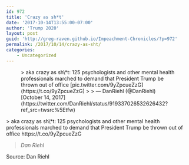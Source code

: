 ```yaml
---
id: 972
title: 'Crazy as sh*t'
date: '2017-10-14T13:55:00-07:00'
author: 'Trump 2020'
layout: post
guid: 'http://greg-raven.github.io/Impeachment-Chronicles/?p=972'
permalink: /2017/10/14/crazy-as-sht/
categories:
    - Uncategorized
---
```


<figure class="wp-block-embed is-type-rich is-provider-twitter wp-block-embed-twitter"><div class="wp-block-embed__wrapper">> aka crazy as sh\*t: 125 psychologists and other mental health professionals marched to demand that President Trump be thrown out of office [pic.twitter.com/9yZpcueZzG](https://t.co/9yZpcueZzG)
> 
> — DanRiehl (@DanRiehl) [October 14, 2017](https://twitter.com/DanRiehl/status/919337026532626432?ref_src=twsrc%5Etfw)

<script async="" charset="utf-8" src="https://platform.twitter.com/widgets.js"></script></div></figure>> aka crazy as sh\*t: 125 psychologists and other mental health professionals marched to demand that President Trump be thrown out of office https://t.co/9yZpcueZzG
> 
> <cite>Dan Riehl</cite>

Source: Dan Riehl